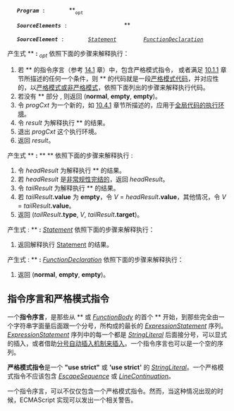 `   `*<b id="Program">`Program`</b>*` :`
`       `**<sub>`opt`</sub>

`   `*<b id="SourceElements">`SourceElements`</b>*` :`
`       `**` `
`       `**`  `**

`   `*<b id="SourceElement">`SourceElement`</b>*` :`
`       `*[`Statement`](ES5/statements#Statement "wikilink")*` `
`       `*[`FunctionDeclaration`](ES5/functions#FunctionDeclaration "wikilink")*

产生式 ** **:** *<sub>opt</sub>* 依照下面的步骤来解释执行：

1.  若 ** 的指令序言（参考 [14.1](#directive-prologue "wikilink") 章）中，包含严格模式指令， 或者满足 [10.1.1](ES5/execution#strict-mode-code "wikilink") 章节所描述的任何一个条件，则 ** 的代码就是一段[严格模式代码](ES5/execution#strict-mode-code "wikilink")，并对应性的，以[严格模式或](ES5/execution#strict-mode-code "wikilink")[非严格模式](ES5/execution#strict-mode-code "wikilink")，依照下面列出的步骤来解释执行代码。
2.  若没有 ** 部分 , 则返回 (**normal**, **empty**, **empty**)。
3.  令 <var>progCxt</var> 为一个新的，如 [10.4.1](ES5/execution#entering-global-code "wikilink") 章节所描述的，应用于[全局代码的执行环境](ES5/execution#global-code "wikilink")。
4.  令 <var>result</var> 为解释执行 ** 的结果。
5.  退出 <var>progCxt</var> 这个执行环境。
6.  返回 <var>result</var>。

产生式 ** **:** ** ** 依照下面的步骤来解释执行 :

1.  令 <var>headResult</var> 为解释执行 ** 的结果。
2.  若 <var>headResult</var> 是[非常规性完结的](ES5/types#abrupt-completion "wikilink")，返回 <var>headResult</var>。
3.  令 <var>tailResult</var> 为解释执行 ** 的结果。
4.  若 <var>tailResult</var>**.value** 为 **empty**，令 <var>V</var> = <var>headResult</var>**.value**，其他情况，令 <var>V</var> = <var>tailResult</var>**.value**。
5.  返回 (<var>tailResult</var>**.type**, <var>V</var>, <var>tailResult</var>**.target**)。

产生式 : ** **:** *[Statement](ES5/statements#Statement "wikilink")* 依照下面的步骤来解释执行：

1.  返回解释执行 [Statement](ES5/statements#Statement "wikilink") 的结果。

产生式 : ** **:** *[FunctionDeclaration](ES5/functions#FunctionDeclaration "wikilink")* 依照下面的步骤来解释执行：

1.  返回 (**normal**, **empty**, **empty**)。

指令序言和严格模式指令
----------------------

一个**指令序言**，是那些从 ** 或 *[FunctionBody](ES5/functions#FunctionBody "wikilink")* 的首个 ** 开始，到那些完全由一个字符串字面量后面跟一个分号，所构成的最长的 *[ExpressionStatement](ES5/statements#x12.4 "wikilink")* 序列。*[ExpressionStatement](ES5/statements#x12.4 "wikilink")* 序列中的每一个都是 *[StringLiteral](ES5/lexical#x7.8.4 "wikilink")* 后面接分号，可以显式的插入，或者借助[分号自动插入机制来插入](ES5/lexical#automatic-semicolon-insertion "wikilink")。一个指令序言也可以是一个空的序列。

**严格模式指令**是一个 **"use strict"** 或 **'use strict'** 的 *[StringLiteral](ES5/lexical#x7.8.4 "wikilink")*。一个严格模式指令不应该包含 *[EscapeSequence](ES5/lexical#EscapeSequence "wikilink")* 或 *[LineContinuation](ES5/lexical#LineContinuation "wikilink")*。

一个指令序言，可以不仅仅包含一个严格模式指令。然而，当这种情况出现的时候，ECMAScript 实现可以发出一个相关警告。

